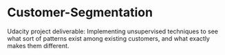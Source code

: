 # Customer-Segmentation
Udacity project deliverable: Implementing unsupervised techniques to see what sort of patterns exist among existing customers, and what exactly makes them different.
